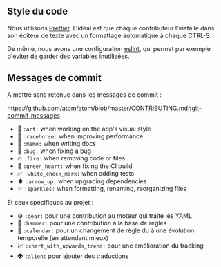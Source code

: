 ## Style du code

Nous utilisons [Prettier](https://prettier.io/). L'idéal est que chaque contributeur l'installe dans son éditeur de texte avec un formattage automatique à chaque CTRL-S.

De même, nous avons une configuration [eslint](http://eslint.org/), qui permet par exemple d'éviter de garder des variables inutilisées.

## Messages de commit

A mettre sans retenue dans les messages de commit :

https://github.com/atom/atom/blob/master/CONTRIBUTING.md#git-commit-messages

* 🎨 `:art:` when working on the app's visual style
* 🐎 `:racehorse:` when improving performance
* 📝 `:memo:` when writing docs
* 🐛 `:bug:` when fixing a bug
* 🔥 `:fire:` when removing code or files
* 💚 `:green_heart:` when fixing the CI build
* ✅ `:white_check_mark:` when adding tests
* ⬆️ `:arrow_up:` when upgrading dependencies
* :sparkles: `:sparkles:` when formatting, renaming, reorganizing files

Et ceux spécifiques au projet :

* :gear: `:gear:` pour une contribution au moteur qui traite les YAML
* :hammer: `:hammer:` pour une contribution à la base de règles
* :calendar: `:calendar:` pour un changement de règle du à une évolution temporelle (en attendant mieux)
* :chart_with_upwards_trend: `:chart_with_upwards_trend:` pour une amélioration du tracking
* :alien: `:alien:` pour ajouter des traductions
